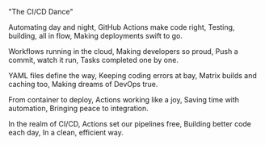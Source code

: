 "The CI/CD Dance"

Automating day and night, GitHub Actions make code right, Testing, building, all in flow, Making deployments swift to go.

Workflows running in the cloud, Making developers so proud, Push a commit, watch it run, Tasks completed one by one.

YAML files define the way, Keeping coding errors at bay, Matrix builds and caching too, Making dreams of DevOps true.

From container to deploy, Actions working like a joy, Saving time with automation, Bringing peace to integration.

In the realm of CI/CD, Actions set our pipelines free, Building better code each day, In a clean, efficient way.
 